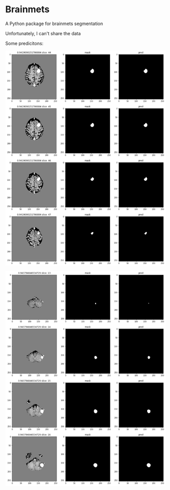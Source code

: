 # Brainmets
A Python package for brainmets segmentation

Unfortunately, I can't share the data

Some predicitons:

![Some Predictions](https://github.com/SihanChen46/Brainmets/blob/master/examples/prediction%201.png)

![Some Predictions](https://github.com/SihanChen46/Brainmets/blob/master/examples/prediction%202.png)
